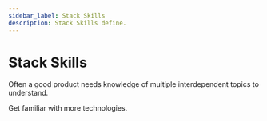 ```yaml
---
sidebar_label: Stack Skills
description: Stack Skills define.
---
```


# Stack Skills

Often a good product needs knowledge of multiple interdependent topics to understand.

Get familiar with more technologies.